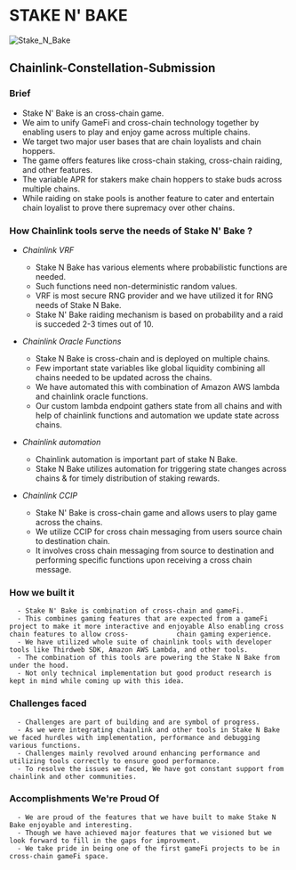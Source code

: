 # STAKE N' BAKE
![Stake_N_Bake](https://github.com/Rushikesh0125/Chainlink-constellation/assets/85375791/f57cd8d0-accf-4b4d-8120-f6e80f0ac120)
## Chainlink-Constellation-Submission
### Brief
  - Stake N' Bake is an cross-chain game.
  - We aim to unify GameFi and cross-chain technology together by enabling users to play and enjoy game across multiple chains.
  - We target two major user bases that are chain loyalists and chain hoppers.
  - The game offers features like cross-chain staking, cross-chain raiding, and other features.
  - The variable APR for stakers make chain hoppers to stake buds across multiple chains.
  - While raiding on stake pools is another feature to cater and entertain chain loyalist to prove there supremacy over other chains.

### How Chainlink tools serve the needs of Stake N' Bake ?

  - *Chainlink VRF*
      - Stake N Bake has various elements where probabilistic functions are needed.
      - Such functions need non-deterministic random values.
      - VRF is most secure RNG provider and we have utilized it for RNG needs of Stake N Bake.
      - Stake N' Bake raiding mechanism is based on probability and a raid is succeded 2-3 times out of 10.
        
  - *Chainlink Oracle Functions*
      - Stake N Bake is cross-chain and is deployed on multiple chains.
      - Few important state variables like global liquidity combining all chains needed to be updated across the chains.
      - We have automated this with combination of Amazon AWS lambda and chainlink oracle functions.
      - Our custom lambda endpoint gathers state from all chains and with help of chainlink functions and automation we update state across chains.
        
  - *Chainlink automation*
      - Chainlink automation is important part of stake N Bake.
      - Stake N Bake utilizes automation for triggering state changes across chains & for timely distribution of staking rewards.

  - *Chainlink CCIP*
      - Stake N' Bake is cross-chain game and allows users to play game across the chains.
      - We utilize CCIP for cross chain messaging from users source chain to destination chain.
      - It involves cross chain messaging from source to destination and performing specific functions upon receiving a cross chain message.

### How we built it
      - Stake N' Bake is combination of cross-chain and gameFi. 
      - This combines gaming features that are expected from a gameFi project to make it more interactive and enjoyable Also enabling cross chain features to allow cross-            chain gaming experience. 
      - We have utilized whole suite of chainlink tools with developer tools like Thirdweb SDK, Amazon AWS Lambda, and other tools.
      - The combination of this tools are powering the Stake N Bake from under the hood.
      - Not only technical implementation but good product research is kept in mind while coming up with this idea. 
      
### Challenges faced
      - Challenges are part of building and are symbol of progress.
      - As we were integrating chainlink and other tools in Stake N Bake we faced hurdles with implementation, performance and debugging various functions.
      - Challenges mainly revolved around enhancing performance and utilizing tools correctly to ensure good performance.
      - To resolve the issues we faced, We have got constant support from chainlink and other communities. 

### Accomplishments We're Proud Of
      - We are proud of the features that we have built to make Stake N Bake enjoyable and interesting.
      - Though we have achieved major features that we visioned but we look forward to fill in the gaps for improvment.
      - We take pride in being one of the first gameFi projects to be in cross-chain gameFi space.

